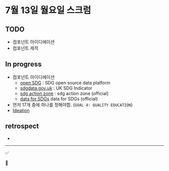 # 7월 13일 월요일 스크럼

## TODO

- 컴포넌트 아이디에이션
- 컴포넌트 제작

## In progress

- 컴포넌트 아이디에이션
  - [open SDG](https://open-sdg.readthedocs.io/en/latest/about/) : SDG open source data platform
  - [sdgdata.gov.uk](https://sdgdata.gov.uk/about/) : UK SDG Indicator
  - [sdg action zone](https://sdgactionzone.org/) : sdg action zone (official)
  - [data for SDGs](http://uis.unesco.org/en/home) data for SDGs (official)
- 먼저 17개 중에 하나를 정해야함. (`GOAL 4: QUALITY EDUCATION`)
- [Ideation](https://github.com/17dscs/documentation/blob/master/ideation/4.md)

## retrospect

-

---

✅

🚫
